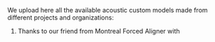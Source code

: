 We upload here all the available acoustic custom models made from different projects and organizations:
1. Thanks to our friend from Montreal Forced Aligner with 
